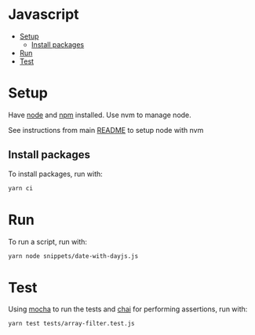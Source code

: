<h1>Javascript</h1>

- [Setup](#setup)
  - [Install packages](#install-packages)
- [Run](#run)
- [Test](#test)

# Setup

Have [node](https://nodejs.org/en) and [npm](https://www.npmjs.com/) installed. Use nvm to manage node.

See instructions from main [README](../README.md#node-with-nvm) to setup node with nvm

## Install packages

To install packages, run with:

```bash
yarn ci
```

# Run

To run a script, run with:

```bash
yarn node snippets/date-with-dayjs.js
```

# Test

Using [mocha](https://mochajs.org/) to run the tests and [chai](https://www.chaijs.com/) for performing assertions, run with:

```bash
yarn test tests/array-filter.test.js
```
